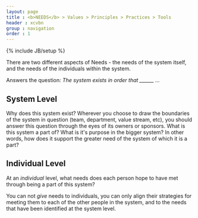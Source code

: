 ```yaml
---
layout: page
title : <b>NEEDS</b> > Values > Principles > Practices > Tools
header : xcvbn
group : navigation
order : 1
---
```

{% include JB/setup %}

There are two different aspects of Needs - the needs of the system itself, and the needs of the individuals within the system.

Answers the question: *The system exists in order that ______ ...*

## System Level
Why does this system exist? Wherever you choose to draw the boundaries of the system in question (team, department, value stream, etc), you should answer this question through the eyes of its owners or sponsors. What is this system a part of? What is it's purpose in the bigger system? In other words, how does it support the greater need of the system of which it is a part?

## Individual Level
At an *individual* level, what needs does each person hope to have met through being a part of this system?

You can not *give* needs to individuals, you can only align their strategies for meeting them to each of the other people in the system, and to the needs that have been identified at the system level.
